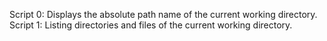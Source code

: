Script 0:  Displays the absolute path name of the current working directory.
Script 1:  Listing directories and files of the current working directory.
